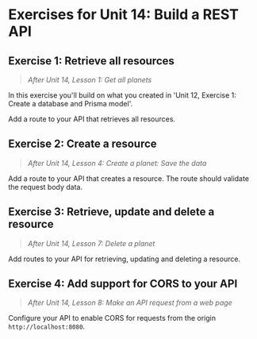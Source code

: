 # Exercises for Unit 14: Build a REST API

## Exercise 1: Retrieve all resources

> _After Unit 14, Lesson 1: Get all planets_

In this exercise you'll build on what you created in 'Unit 12, Exercise 1: Create a database and Prisma model'.

Add a route to your API that retrieves all resources.

## Exercise 2: Create a resource

> _After Unit 14, Lesson 4: Create a planet: Save the data_

Add a route to your API that creates a resource. The route should validate the request body data.

## Exercise 3: Retrieve, update and delete a resource

> _After Unit 14, Lesson 7: Delete a planet_

Add routes to your API for retrieving, updating and deleting a resource.

## Exercise 4: Add support for CORS to your API

> _After Unit 14, Lesson 8: Make an API request from a web page_

Configure your API to enable CORS for requests from the origin `http://localhost:8080`.
